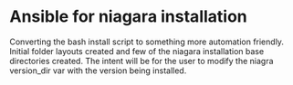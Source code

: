 <h1>Ansible for niagara installation</h1>

Converting the bash install script to something more automation friendly.
Initial folder layouts created and few of the niagara installation base directories created.
The intent will be for the user to modify the niagra version_dir var with the version being installed.

